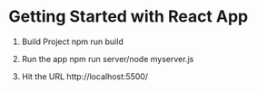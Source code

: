 # Getting Started with React App


1.  Build Project
 npm run build
 
2. Run the app
npm run server/node myserver.js

3. Hit the URL 
http://localhost:5500/ 

